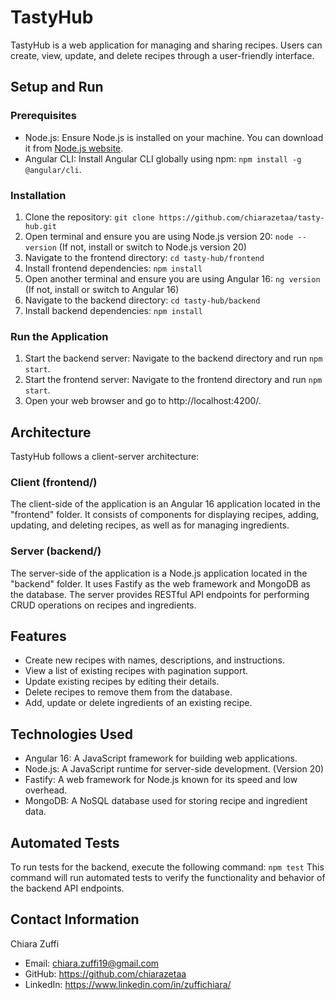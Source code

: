 # TastyHub

TastyHub is a web application for managing and sharing recipes. Users can create, view, update, and delete recipes through a user-friendly interface. 

## Setup and Run

### Prerequisites
- Node.js: Ensure Node.js is installed on your machine. You can download it from [Node.js website](https://nodejs.org/).
- Angular CLI: Install Angular CLI globally using npm: `npm install -g @angular/cli`. 
### Installation
1. Clone the repository: `git clone https://github.com/chiarazetaa/tasty-hub.git`
2. Open terminal and ensure you are using Node.js version 20: `node --version` (If not, install or switch to Node.js version 20)
3. Navigate to the frontend directory: `cd tasty-hub/frontend`
4. Install frontend dependencies: `npm install`
5. Open another terminal and ensure you are using Angular 16: `ng version` (If not, install or switch to Angular 16)
6. Navigate to the backend directory: `cd tasty-hub/backend`
7. Install backend dependencies: `npm install`

### Run the Application
1. Start the backend server: Navigate to the backend directory and run `npm start`.
2. Start the frontend server: Navigate to the frontend directory and run `npm start`.
3. Open your web browser and go to http://localhost:4200/.

## Architecture
TastyHub follows a client-server architecture:

### Client (frontend/)
The client-side of the application is an Angular 16 application located in the "frontend" folder. It consists of components for displaying recipes, adding, updating, and deleting recipes, as well as for managing ingredients.

### Server (backend/)
The server-side of the application is a Node.js application located in the "backend" folder. It uses Fastify as the web framework and MongoDB as the database. The server provides RESTful API endpoints for performing CRUD operations on recipes and ingredients.

## Features
- Create new recipes with names, descriptions, and instructions.
- View a list of existing recipes with pagination support.
- Update existing recipes by editing their details.
- Delete recipes to remove them from the database.
- Add, update or delete ingredients of an existing recipe.

## Technologies Used
- Angular 16: A JavaScript framework for building web applications.
- Node.js: A JavaScript runtime for server-side development. (Version 20)
- Fastify: A web framework for Node.js known for its speed and low overhead.
- MongoDB: A NoSQL database used for storing recipe and ingredient data.

## Automated Tests
To run tests for the backend, execute the following command:
`npm test`
This command will run automated tests to verify the functionality and behavior of the backend API endpoints.

## Contact Information
Chiara Zuffi
- Email: chiara.zuffi19@gmail.com
- GitHub: https://github.com/chiarazetaa
- LinkedIn: https://www.linkedin.com/in/zuffichiara/